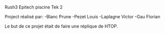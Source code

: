 Rush3 Epitech piscine Tek 2

Project réalisé par:
	-Blanc Prune
	-Pezet Louis
	-Laplagne Victor
	-Gau Florian

Le but de ce projet était de faire une réplique de HTOP.